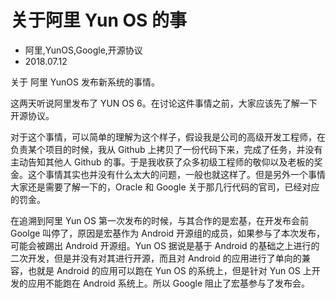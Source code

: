 # 关于阿里 Yun OS 的事
- 阿里,YunOS,Google,开源协议
- 2018.07.12

关于 阿里 YunOS 发布新系统的事情。

这两天听说阿里发布了 YUN OS 6。在讨论这件事情之前，大家应该先了解一下开源协议。

对于这个事情，可以简单的理解为这个样子，假设我是公司的高级开发工程师，在负责某个项目的时候，我从 Github 上拷贝了一份代码下来，完成了任务，并没有主动告知其他人 Github 的事。于是我收获了众多初级工程师的敬仰以及老板的奖金。这个事情其实也并没有什么太大的问题，一般也就这样了。但是另外一个事情大家还是需要了解一下的，Oracle 和 Google 关于那几行代码的官司，已经对应的罚金。

在追溯到阿里 Yun OS 第一次发布的时候，与其合作的是宏基，在开发布会前 Goolge 叫停了，原因是宏基作为 Android 开源组的成员，如果参与了本次发布，可能会被踢出 Android 开源组。Yun OS 据说是基于 Android 的基础之上进行的二次开发，但是并没有对其进行开源，而且对 Android 的应用进行了单向的兼容，也就是 Android 的应用可以跑在 Yun OS 的系统上，但是针对 Yun OS 上开发的应用不能跑在 Android 系统上。所以 Google 阻止了宏基参与了发布会。
